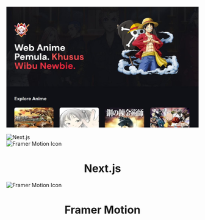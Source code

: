 <p align="center">
  <img src="public/web.jpeg" alt="Hasil running website" />
</p>

<p>
  <img src="https://assets.vercel.com/image/upload/v1662130559/nextjs/Icon_light_background.png" width="50" height="50" alt="Next.js" />
  <br/>
  <img src="https://framerusercontent.com/images/48ha9ZR9oZQGQ6gZ8YUfElP3T0A.png" width="50" height="50" alt="Framer Motion Icon" />
</p>
<h1 align="center">Next.js</h1>


<p>
  <img src="https://framerusercontent.com/images/48ha9ZR9oZQGQ6gZ8YUfElP3T0A.png" width="50" height="50" alt="Framer Motion Icon" />
</p>
<h1 align="center">Framer Motion</h1>
